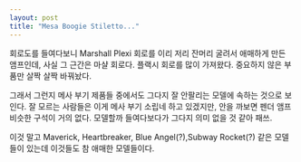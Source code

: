 ```yaml
---
layout: post
title: "Mesa Boogie Stiletto..."
---
```



회로도를 들여다보니 Marshall Plexi 회로를 이리 저리 잔머리 굴려서 애매하게 만든 앰프인데, 사실 그 근간은 마샬 회로다. 플랙시 회로를 많이 가져왔다. 중요하지 않은 부품만 살짝 살짝 바꿔놨다. 




그래서 그런지 메사 부기 제품들 중에서도 그다지 잘 안팔리는 모델에 속하는 것으로 보인다. 잘 모르는 사람들은 이게 메사 부기 소립네 하고 있겠지만, 안을 까보면 펜더 앰프 비슷한 구석이 거의 없다. 모델할까 들여다보다가 그다지 의미 없을 것 같아 패쓰.




이것 말고 Maverick, Heartbreaker, Blue Angel(?),Subway Rocket(?) 같은 모델 들이 있는데 이것들도 참 애매한 모델들이다.


